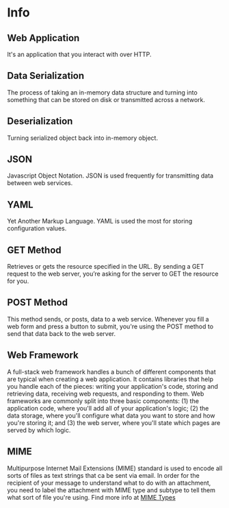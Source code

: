 # Info

## Web Application

It's an application that you interact with over HTTP.

## Data Serialization

The process of taking an in-memory data structure and turning into something that can be stored on disk or transmitted across a network.

## Deserialization

Turning serialized object back into in-memory object.

## JSON

Javascript Object Notation. JSON is used frequently for transmitting data between web services.

## YAML

Yet Another Markup Language. YAML is used the most for storing configuration values.

## GET Method

 Retrieves or gets the resource specified in the URL. By sending a GET request to the web server, you’re asking for the server to GET the resource for you.

## POST Method

This method sends, or posts, data to a web service. Whenever you fill a web form and press a button to submit, you're using the POST method to send that data back to the web server.

## Web Framework

A full-stack web framework handles a bunch of different components that are typical when creating a web application. It contains libraries that help you handle each of the pieces: writing your application's code, storing and retrieving data, receiving web requests, and responding to them.
Web frameworks are commonly split into three basic components: (1) the application code, where you'll add all of your application's logic; (2) the data storage, where you'll configure what data you want to store and how you're storing it; and (3) the web server, where you'll state which pages are served by which logic.

## MIME

Multipurpose Internet Mail Extensions (MIME) standard is used to encode all sorts of files as text strings that ca be sent via email. In order for the recipient of your message to understand what to do with an attachment, you need to label the attachment with MIME type and subtype to tell them what sort of file you're using.
Find more info at [MIME Types](https://www.iana.org/assignments/media-types/media-types.xhtml)
